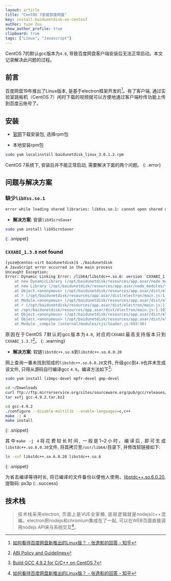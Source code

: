 ```yaml
---
layout: article
title: "CentOS 7安装百度网盘"
key: install-baidunetdisk-on-centos7
author: Yuze Zou
show_author_profile: true
clipboard: true
tags: ["Linux", "Javascript"]
---
```


CentOS 7的默认gcc版本为`4.8`, 导致百度网盘客户端安装后无法正常启动。本文记录解决此问题的过程。<!--more-->

<div style="margin: 0 auto;" align="justify" markdown="1">

## 前言

百度网盘19年推出了Linux版本, 是基于electron框架开发的[^electron]。有了客户端, 通过实验室跳板机（CentOS 7）闲时下载的视频就可以方便地通过客户端秒传功能上传到百度云账号了。

## 安装

- [官网](https://pan.baidu.com/download)下载安装包, 选择rpm包

- 本地安装rpm包

```bash
sudo yum localinstall baidunetdisk_linux_3.0.1.2.rpm
```

CentOS 7系统下, 安装后并不能正常启动, 需要解决下面的两个问题。
{: .error}


## 问题与解决方案

### 缺少`libXss.so.1`

```bash
error while loading shared libraries: libXss.so.1: cannot open shared object file: No such file or directory
```

- **解决方案**: 安装`libXScrnSaver`

```bash
sudo yum install libXScrnSaver
```
{: .snippet}

### `CXXABI_1.3.8` not found

```bash
[yuze@centos-virt baidunetdisk]$ ./baidunetdisk 
A JavaScript error occurred in the main process
Uncaught Exception:
Error: Dynamic Linking Error: /lib64/libstdc++.so.6: version `CXXABI_1.3.8' not found (required by /opt/baidunetdisk/./libkernel.so)
    at new DynamicLibrary (/opt/baidunetdisk/resources/app.asar/node_modules/ffi/lib/dynamic_library.js:74:11)
    at new Library (/opt/baidunetdisk/resources/app.asar/node_modules/ffi/lib/library.js:45:12)
    at Object.<anonymous> (/opt/baidunetdisk/resources/app.asar/dist/electron/main.js:1:4706)
    at r (/opt/baidunetdisk/resources/app.asar/dist/electron/main.js:1:270)
    at Module.<anonymous> (/opt/baidunetdisk/resources/app.asar/dist/electron/main.js:1:565278)
    at r (/opt/baidunetdisk/resources/app.asar/dist/electron/main.js:1:270)
    at /opt/baidunetdisk/resources/app.asar/dist/electron/main.js:1:1078
    at Object.<anonymous> (/opt/baidunetdisk/resources/app.asar/dist/electron/main.js:1:1089)
    at Object.<anonymous> (/opt/baidunetdisk/resources/app.asar/dist/electron/main.js:2:3)
    at Module._compile (internal/modules/cjs/loader.js:693:30)
```

原因在于CentOS 7默认的gcc版本为`4.8`, 对应的`CXXABI`最高支持版本只到`CXXABI_1.3.7`[^ABI]。
{: .warning}

- **解决方案**: 软链`libstdc++.so.6`到`libstdc++.so.6.0.20`

网上查询一番未找到现成的`libstdc++.so.6.0.20`文件, 升级gcc到`4.9`也并未生成该文件, 只得从源码自行编译gcc `4.9`。编译方法如下[^gcc]:  

```bash
sudo yum install libmpc-devel mpfr-devel gmp-devel

cd ~/Downloads
curl ftp://ftp.mirrorservice.org/sites/sourceware.org/pub/gcc/releases/gcc-4.9.2/gcc-4.9.2.tar.bz2 -O
tar xvfj gcc-4.9.2.tar.bz2

cd gcc-4.9.2
./configure --disable-multilib --enable-languages=c,c++
make -j 4
make install
```
{: .snippet}

其中`make -j 4`将花费较长时间, 一般是1\~2小时。编译后, 即可生成`libstdc++.so.6.0.20`文件, 将其拷贝至`/usr/lib64/`目录下, 并修改软链接如下:  

```bash
ln -snf libstdc++.so.6.0.20 libstdc++.so.6
```
{: .snippet}

为省去编译等待时长, 将已编译的文件备份以便他人使用。[libstdc++.so.6.0.20](https://pan.baidu.com/s/1w7DCs7_yc0PVJJwtWHhuMA), 提取码: px3p
{: .success}

## 技术栈

> 技术栈采用electron, 页面上是VUE全家桶, 底层逻辑就是nodejs/c++混编。electron把nodejs和chromium集成在了一起, 可以在WEB页面直接调用nodejs API来与系统交互[^electron]。


</div>

[^electron]: [如何看待百度网盘新推出的Linux版？ - 张逸影的回答 - 知乎](https://www.zhihu.com/question/329464257/answer/717325698)
[^gcc]: [Build GCC 4.9.2 for C/C++ on CentOS 7](https://gist.github.com/craigminihan/b23c06afd9073ec32e0c)
[^ABI]: [ABI Policy and Guidelines](https://gcc.gnu.org/onlinedocs/libstdc++/manual/abi.html)
